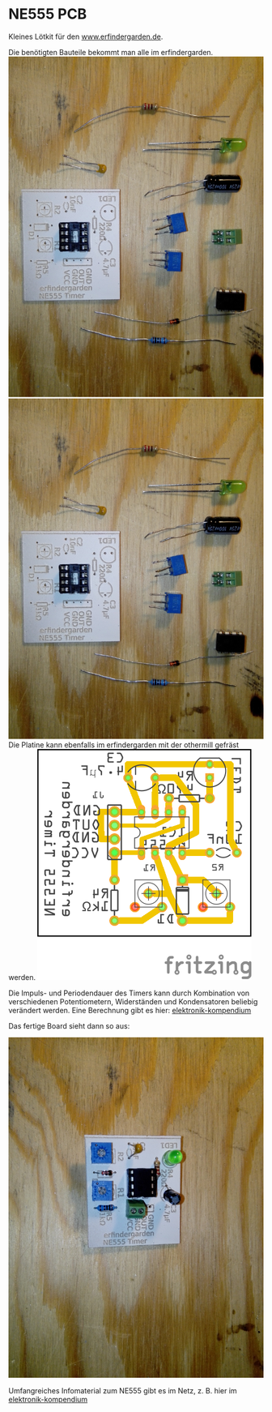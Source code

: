 ﻿

# NE555 PCB 

Kleines Lötkit für den www.erfindergarden.de.

Die benötigten Bauteile bekommt man alle im erfindergarden. 
<img high = "100" src = "IMG_20170815_202621.jpg"/>
![](https://github.com/minirevollo/NE555-PCB/blob/master/IMG_20170815_202621.jpg)
Die Platine kann ebenfalls im erfindergarden mit der othermill gefräst werden.
![](https://github.com/minirevollo/NE555-PCB/blob/master/NE555_astabil_Leiterplatte.png)

Die Impuls- und Periodendauer des Timers kann durch Kombination von verschiedenen Potentiometern, Widerständen und Kondensatoren beliebig verändert werden. Eine Berechnung gibt es hier: [elektronik-kompendium](https://www.elektronik-kompendium.de/sites/slt/0310131.htm)

Das fertige Board sieht dann so aus:

![](https://github.com/minirevollo/NE555-PCB/blob/master/IMG_20170815_205021.jpg)

Umfangreiches Infomaterial zum NE555 gibt es im Netz, z. B. hier im [elektronik-kompendium](https://www.elektronik-kompendium.de/sites/bau/0206115.htm)
